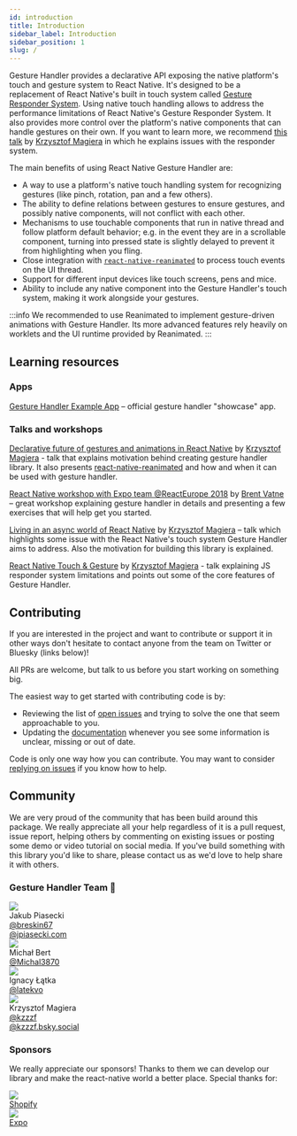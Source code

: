 ```yaml
---
id: introduction
title: Introduction
sidebar_label: Introduction
sidebar_position: 1
slug: /
---
```


Gesture Handler provides a declarative API exposing the native platform's touch and gesture system to React Native. It's designed to be a replacement of React Native's built in touch system called [Gesture Responder System](http://reactnative.dev/docs/gesture-responder-system). Using native touch handling allows to address the performance limitations of React Native's Gesture Responder System. It also provides more control over the platform's native components that can handle gestures on their own. If you want to learn more, we recommend [this talk](https://www.youtube.com/watch?v=V8maYc4R2G0) by [Krzysztof Magiera](https://twitter.com/kzzzf) in which he explains issues with the responder system.

The main benefits of using React Native Gesture Handler are:

- A way to use a platform's native touch handling system for recognizing gestures (like pinch, rotation, pan and a few others).
- The ability to define relations between gestures to ensure gestures, and possibly native components, will not conflict with each other.
- Mechanisms to use touchable components that run in native thread and follow platform default behavior; e.g. in the event they are in a scrollable component, turning into pressed state is slightly delayed to prevent it from highlighting when you fling.
- Close integration with [`react-native-reanimated`](https://docs.swmansion.com/react-native-reanimated/) to process touch events on the UI thread.
- Support for different input devices like touch screens, pens and mice.
- Ability to include any native component into the Gesture Handler's touch system, making it work alongside your gestures.

:::info
We recommended to use Reanimated to implement gesture-driven animations with Gesture Handler. Its more advanced features rely heavily on worklets and the UI runtime provided by Reanimated.
:::

## Learning resources

### Apps

[Gesture Handler Example App](https://github.com/software-mansion/react-native-gesture-handler/tree/main/apps/expo-example) – official gesture handler "showcase" app.

### Talks and workshops

[Declarative future of gestures and animations in React Native](https://www.youtube.com/watch?v=kdq4z2708VM) by [Krzysztof Magiera](https://twitter.com/kzzzf) - talk that explains motivation behind creating gesture handler library. It also presents [react-native-reanimated](https://github.com/software-mansion/react-native-reanimated) and how and when it can be used with gesture handler.

[React Native workshop with Expo team @ReactEurope 2018](https://youtu.be/JSIoE_ReeDk?t=41m49s) by [Brent Vatne](https://twitter.com/notbrent) – great workshop explaining gesture handler in details and presenting a few exercises that will help get you started.

[Living in an async world of React Native](https://www.youtube.com/watch?v=-Izgons3mec) by [Krzysztof Magiera](https://twitter.com/kzzzf) – talk which highlights some issue with the React Native's touch system Gesture Handler aims to address. Also the motivation for building this library is explained.

[React Native Touch & Gesture](https://www.youtube.com/watch?v=V8maYc4R2G0) by [Krzysztof Magiera](https://twitter.com/kzzzf) - talk explaining JS responder system limitations and points out some of the core features of Gesture Handler.

## Contributing

If you are interested in the project and want to contribute or support it in other ways don't hesitate to contact anyone from the team on Twitter or Bluesky (links below)!

All PRs are welcome, but talk to us before you start working on something big.

The easiest way to get started with contributing code is by:

- Reviewing the list of [open issues](https://github.com/software-mansion/react-native-gesture-handler/issues) and trying to solve the one that seem approachable to you.
- Updating the [documentation](https://github.com/software-mansion/react-native-gesture-handler/blob/main/docs) whenever you see some information is unclear, missing or out of date.

Code is only one way how you can contribute. You may want to consider [replying on issues](https://github.com/software-mansion/react-native-gesture-handler/issues) if you know how to help.

## Community

We are very proud of the community that has been build around this package. We really appreciate all your help regardless of it is a pull request, issue report, helping others by commenting on existing issues or posting some demo or video tutorial on social media.
If you've build something with this library you'd like to share, please contact us as we'd love to help share it with others.

### Gesture Handler Team 🚀

<div className="community-holder-container">

  <div className="community-holder-container-item">
    <div className="community-imageHolder">
      <img src="https://ca.slack-edge.com/T03Q9AMJJ-U02700KC6J1-0c9e18c89e71-512" />
    </div>
    <div>Jakub Piasecki</div>
    <div><a href="https://twitter.com/breskin67">@breskin67</a></div>
    <div><a href="https://bsky.app/profile/jpiasecki.com">@jpiasecki.com</a></div>
  </div>

  <div className="community-holder-container-item">
    <div className="community-imageHolder">
      <img src="https://ca.slack-edge.com/T03Q9AMJJ-U03N3HU2C0M-60a31c54a7d5-512" />
    </div>
    <div>Michał Bert</div>
    <div><a href="https://x.com/Michal3870">@Michal3870</a></div>
  </div>

  <div className="community-holder-container-item">
    <div className="community-imageHolder">
      <img src="https://ca.slack-edge.com/T03Q9AMJJ-U06MQFHEY3V-6535cb89fc75-192" />
    </div>
    <div>Ignacy Łątka</div>
    <div><a href="https://x.com/latekvo">@latekvo</a></div>
  </div>

  <div className="community-holder-container-item">
    <div className="community-imageHolder">
      <img src="https://ca.slack-edge.com/T03Q9AMJJ-U0F40CATS-d0a2e7559a1b-512" />
    </div>
    <div>Krzysztof Magiera</div>
    <div><a href="https://twitter.com/kzzzf">@kzzzf</a></div>
    <div><a href="https://bsky.app/profile/kzzzf.bsky.social">@kzzzf.bsky.social</a></div>
  </div>

</div>

### Sponsors

We really appreciate our sponsors! Thanks to them we can develop our library and make the react-native world a better place. Special thanks for:

<div className="community-holder-container">

  <div className="community-holder-container-item">
    <a href="https://www.shopify.com/">
      <div className="community-imageHolder">
        <img src="https://avatars1.githubusercontent.com/u/8085?v=3&s=100" />
      </div>
      <div>Shopify</div>
    </a>
  </div>

  <div className="community-holder-container-item">
    <a href="https://expo.dev">
      <div className="community-imageHolder">
        <img className="community-imageHolder" src="https://avatars2.githubusercontent.com/u/12504344?v=3&s=100" />
      </div>
      <div>Expo</div>
    </a>
  </div>

</div>
